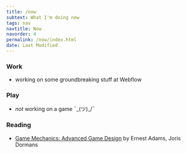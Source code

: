 ```yaml
---
title: /now
subtext: What I'm doing now
tags: nav
navtitle: Now
navorder: 4
permalink: /now/index.html
date: Last Modified
---
```


### Work

- working on some groundbreaking stuff at Webflow

### Play

- _not_ working on a game ¯\_(ツ)\_/¯

### Reading

- [Game Mechanics: Advanced Game Design](https://www.goodreads.com/book/show/13705461-game-mechanics) by Ernest Adams, Joris Dormans
